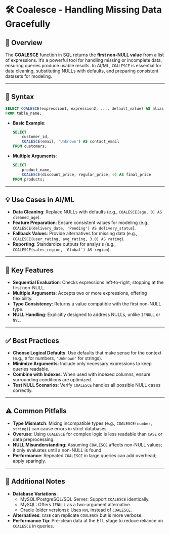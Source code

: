 # 🛠️ Coalesce - Handling Missing Data Gracefully

## 🌟 Overview

The **COALESCE** function in SQL returns the **first non-NULL value** from a list of expressions. It’s a powerful tool for handling missing or incomplete data, ensuring queries produce usable results. In AI/ML, `COALESCE` is essential for data cleaning, substituting NULLs with defaults, and preparing consistent datasets for modeling.

---

## 📜 Syntax

```sql
SELECT COALESCE(expression1, expression2, ..., default_value) AS alias
FROM table_name;
```

- **Basic Example**:
  ```sql
  SELECT 
      customer_id,
      COALESCE(email, 'Unknown') AS contact_email
  FROM customers;
  ```
- **Multiple Arguments**:
  ```sql
  SELECT 
      product_name,
      COALESCE(discount_price, regular_price, 0) AS final_price
  FROM products;
  ```

---

## 💡 Use Cases in AI/ML

- **Data Cleaning**: Replace NULLs with defaults (e.g., `COALESCE(age, 0) AS cleaned_age`).
- **Feature Preparation**: Ensure consistent values for modeling (e.g., `COALESCE(delivery_date, 'Pending') AS delivery_status`).
- **Fallback Values**: Provide alternatives for missing data (e.g., `COALESCE(user_rating, avg_rating, 3.0) AS rating`).
- **Reporting**: Standardize outputs for analysis (e.g., `COALESCE(sales_region, 'Global') AS region`).

---

## 🔑 Key Features

- **Sequential Evaluation**: Checks expressions left-to-right, stopping at the first non-NULL.
- **Multiple Arguments**: Accepts two or more expressions, offering flexibility.
- **Type Consistency**: Returns a value compatible with the first non-NULL type.
- **NULL Handling**: Explicitly designed to address NULLs, unlike `IFNULL` or `NVL`.

---

## ✅ Best Practices

- **Choose Logical Defaults**: Use defaults that make sense for the context (e.g., `0` for numbers, `'Unknown'` for strings).
- **Minimize Arguments**: Include only necessary expressions to keep queries readable.
- **Combine with Indexes**: When used with indexed columns, ensure surrounding conditions are optimized.
- **Test NULL Scenarios**: Verify `COALESCE` handles all possible NULL cases correctly.

---

## ⚠️ Common Pitfalls

- **Type Mismatch**: Mixing incompatible types (e.g., `COALESCE(number, string)`) can cause errors in strict databases.
- **Overuse**: Using `COALESCE` for complex logic is less readable than `CASE` or data preprocessing.
- **NULL Misunderstanding**: Assuming `COALESCE` affects non-NULL values; it only evaluates until a non-NULL is found.
- **Performance**: Repeated `COALESCE` in large queries can add overhead; apply sparingly.

---

## 📝 Additional Notes

- **Database Variations**:
  - MySQL/PostgreSQL/SQL Server: Support `COALESCE` identically.
  - MySQL: Offers `IFNULL` as a two-argument alternative.
  - Oracle (older versions): Uses `NVL` instead of `COALESCE`.
- **Alternatives**: `CASE` can replicate `COALESCE` but is more verbose.
- **Performance Tip**: Pre-clean data at the ETL stage to reduce reliance on `COALESCE` in queries.